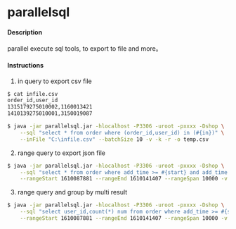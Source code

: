 # parallelsql

#### Description
parallel execute sql tools, to export to file and more。

#### Instructions

1.  in query to export csv file
```bash
$ cat infile.csv
order_id,user_id
1315179275010002,1160013421
1410139275010001,3150019087

$ java -jar parallelsql.jar -hlocalhost -P3306 -uroot -pxxxx -Dshop \
    --sql "select * from order where (order_id,user_id) in (#{in})" \
    --inFile "C:\infile.csv" --batchSize 10 -v -k -r -o temp.csv
```
2.  range query to export json file
```bash
$ java -jar parallelsql.jar -hlocalhost -P3306 -uroot -pxxxx -Dshop \
    --sql "select * from order where add_time >= #{start} and add_time < #{end} limit 1" \
    --rangeStart 1610087881 --rangeEnd 1610141407 --rangeSpan 10000 -v -k -r -o temp.json
```
3.  range query and group by multi result
```bash
$ java -jar parallelsql.jar -hlocalhost -P3306 -uroot -pxxxx -Dshop \
    --sql "select user_id,count(*) num from order where add_time >= #{start} and add_time < #{end} group by user_id" \
    --rangeStart 1610087881 --rangeEnd 1610141407 --rangeSpan 10000 -v -k -r --collector agg -o temp.json
```
